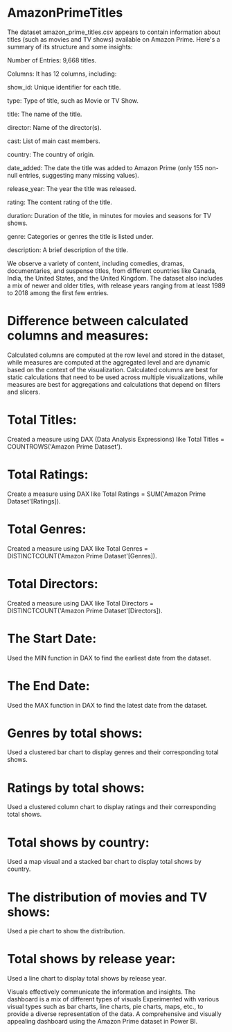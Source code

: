# AmazonPrimeTitles
The dataset amazon_prime_titles.csv appears to contain information about titles (such as movies and TV shows) available on Amazon Prime. Here's a summary of its structure and some insights:

Number of Entries: 9,668 titles.

Columns: It has 12 columns, including:

show_id: Unique identifier for each title.

type: Type of title, such as Movie or TV Show.

title: The name of the title.

director: Name of the director(s).

cast: List of main cast members.

country: The country of origin.

date_added: The date the title was added to Amazon Prime (only 155 non-null entries, suggesting many missing values).

release_year: The year the title was released.

rating: The content rating of the title.

duration: Duration of the title, in minutes for movies and seasons for TV shows.

genre: Categories or genres the title is listed under.

description: A brief description of the title.

 We observe a variety of content, including comedies, dramas, documentaries, and suspense titles, from different countries like Canada, India, the United States, and the United Kingdom. 
 The dataset also includes a mix of newer and older titles, with release years ranging from at least 1989 to 2018 among the first few entries.

# Difference between calculated columns and measures:
Calculated columns are computed at the row level and stored in the dataset, while measures are computed at the aggregated level and are dynamic based on the context of the visualization.
Calculated columns are best for static calculations that need to be used across multiple visualizations, while measures are best for aggregations and calculations that depend on filters and slicers.

# Total Titles:
Created a measure using DAX (Data Analysis Expressions) like Total Titles = COUNTROWS('Amazon Prime Dataset').

# Total Ratings:
Create a measure using DAX like Total Ratings = SUM('Amazon Prime Dataset'[Ratings]).

# Total Genres:
Created a measure using DAX like Total Genres = DISTINCTCOUNT('Amazon Prime Dataset'[Genres]).

# Total Directors:
Created a measure using DAX like Total Directors = DISTINCTCOUNT('Amazon Prime Dataset'[Directors]).

# The Start Date:
Used the MIN function in DAX to find the earliest date from the dataset.

# The End Date:
Used the MAX function in DAX to find the latest date from the dataset.

# Genres by total shows:
Used a clustered bar chart to display genres and their corresponding total shows.

# Ratings by total shows:
Used a clustered column chart to display ratings and their corresponding total shows.

# Total shows by country:
Used a map visual and a stacked bar chart to display total shows by country.

# The distribution of movies and TV shows:
Used a pie chart to show the distribution.

# Total shows by release year:
Used a line chart to display total shows by release year.


Visuals effectively communicate the information and insights. The dashboard is a mix of different types of visuals
Experimented with various visual types such as bar charts, line charts, pie charts, maps, etc., to provide a diverse representation of the data.
A comprehensive and visually appealing dashboard using the Amazon Prime dataset in Power BI.
